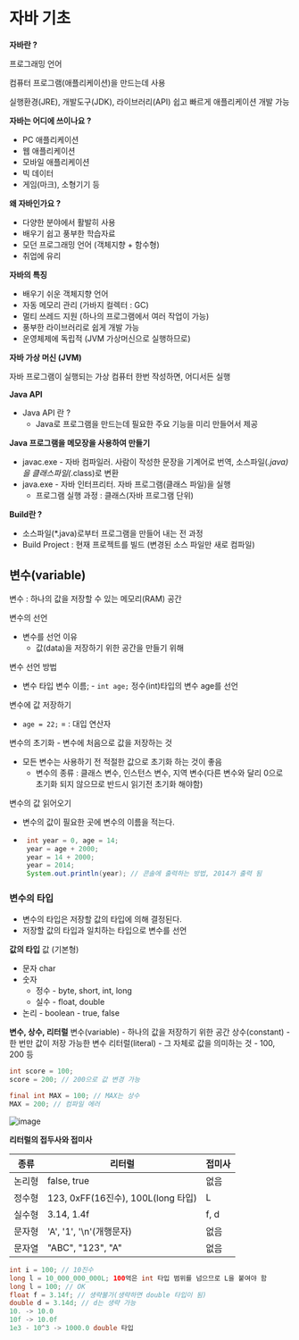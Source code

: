 # 자바 기초

**자바란 ?**

프로그래밍 언어

컴퓨터 프로그램(애플리케이션)을 만드는데 사용

실행환경(JRE), 개발도구(JDK), 라이브러리(API) 쉽고 빠르게 애플리케이션 개발 가능


**자바는 어디에 쓰이나요 ?**

- PC 애플리케이션
- 웹 애플리케이션
- 모바일 애플리케이션
- 빅 데이터
- 게임(마크), 소형기기 등


**왜 자바인가요 ?**

- 다양한 분야에서 활발히 사용
- 배우기 쉽고 풍부한 학습자료
- 모던 프로그래밍 언어 (객체지향 + 함수형)
- 취업에 유리

**자바의 특징**
- 배우기 쉬운 객체지향 언어
- 자동 메모리 관리 (가바지 컬렉터 : GC)
- 멀티 쓰레드 지원 (하나의 프로그램에서 여러 작업이 가능)
- 풍부한 라이브러리로 쉽게 개발 가능
- 운영체제에 독립적 (JVM 가상머신으로 실행하므로)

**자바 가상 머신 (JVM)**

자바 프로그램이 실행되는 가상 컴퓨터
한번 작성하면, 어디서든 실행

**Java API**

- Java API 란 ?
  - Java로 프로그램을 만드는데 필요한 주요 기능을 미리 만들어서 제공

**Java 프로그램을 메모장을 사용하여 만들기**

- javac.exe - 자바 컴파일러. 사람이 작성한 문장을 기계어로 번역, 소스파일(*.java)을 클래스파일(*.class)로 변환
- java.exe - 자바 인터프리터. 자바 프로그램(클래스 파일)을 실행
  - 프로그램 실행 과정 : 클래스(자바 프로그램 단위)

**Build란 ?**
- 소스파일(*.java)로부터 프로그램을 만들어 내는 전 과정
- Build Project : 현재 프로젝트를 빌드 (변경된 소스 파일만 새로 컴파일)

## 변수(variable)

변수 : 하나의 값을 저장할 수 있는 메모리(RAM) 공간

변수의 선언
- 변수를 선언 이유
  - 값(data)을 저장하기 위한 공간을 만들기 위해


변수 선언 방법
  - 변수 타입 변수 이름; - `int age;` 정수(int)타입의 변수 age를 선언


변수에 값 저장하기
  - `age = 22;` = : 대입 연산자


변수의 초기화 - 변수에 처음으로 값을 저장하는 것
  - 모든 변수는 사용하기 전 적절한 값으로 초기화 하는 것이 좋음
    - 변수의 종류 : 클래스 변수, 인스턴스 변수, 지역 변수(다른 변수와 달리 0으로 초기화 되지 않으므로 반드시 읽기전 초기화 해야함)

변수의 값 읽어오기
  - 변수의 값이 필요한 곳에 변수의 이름을 적는다.
  - ```java
     int year = 0, age = 14;
     year = age + 2000;
     year = 14 + 2000;
     year = 2014;
     System.out.println(year); // 콘솔에 출력하는 방법, 2014가 출력 됨
     ```

### 변수의 타입

- 변수의 타입은 저장할 값의 타입에 의해 결정된다.
- 저장할 값의 타입과 일치하는 타입으로 변수를 선언

**값의 타입**
값 (기본형)

- 문자 char
- 숫자
  - 정수 - byte, short, int, long
  - 실수 - float, double
- 논리 - boolean - true, false

**변수, 상수, 리터럴**
변수(variable) - 하나의 값을 저장하기 위한 공간
상수(constant) - 한 번만 값이 저장 가능한 변수
리터럴(literal) - 그 자체로 값을 의미하는 것 - 100, 200 등


```java
int score = 100;
score = 200; // 200으로 값 변경 가능

final int MAX = 100; // MAX는 상수
MAX = 200; // 컴파일 에러
```

![image](https://user-images.githubusercontent.com/109144975/218957413-6dba8ec3-3f8b-4fe7-903c-842450646905.png)

**리터럴의 접두사와 접미사**

| 종류  | 리터럴                            | 접미사 |
|-----|--------------------------------|-----|
| 논리형 | false, true                    | 없음  |
| 정수형 | 123, 0xFF(16진수), 100L(long 타입) |L|
| 실수형 | 3.14, 1.4f                     |f, d|
| 문자형 | 'A', '1', '\n'(개행문자)           |없음|
|문자열| "ABC", "123", "A"              |없음|

```java
int i = 100; // 10진수
long l = 10_000_000_000L; 100억은 int 타입 범위를 넘으므로 L을 붙여야 함
long l = 100; // OK
float f = 3.14f; // 생략불가(생략하면 double 타입이 됨)
double d = 3.14d; // d는 생략 가능
10. -> 10.0
10f -> 10.0f
1e3 - 10^3 -> 1000.0 double 타입
```

